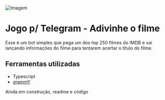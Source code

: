 ![Imagem]()

# Jogo p/ Telegram - Adivinhe o filme

Esse é um bot simples que pega um dos top 250 filmes do IMDB e vai lançando informações do filme para tentarem acertar o título do filme.

## Ferramentas utilizadas

- Typescript
- [grammY](https://github.com/grammyjs/grammY)

Ainda em construção, readme e código

